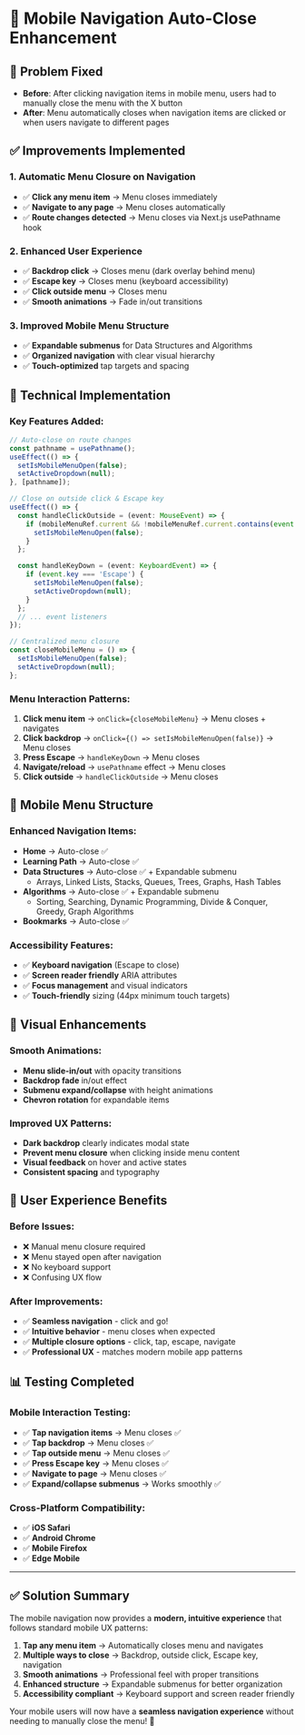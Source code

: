 # 📱 Mobile Navigation Auto-Close Enhancement

## 🎯 **Problem Fixed**
- **Before**: After clicking navigation items in mobile menu, users had to manually close the menu with the X button
- **After**: Menu automatically closes when navigation items are clicked or when users navigate to different pages

## ✅ **Improvements Implemented**

### **1. Automatic Menu Closure on Navigation**
- ✅ **Click any menu item** → Menu closes immediately
- ✅ **Navigate to any page** → Menu closes automatically
- ✅ **Route changes detected** → Menu closes via Next.js usePathname hook

### **2. Enhanced User Experience**
- ✅ **Backdrop click** → Closes menu (dark overlay behind menu)
- ✅ **Escape key** → Closes menu (keyboard accessibility)
- ✅ **Click outside menu** → Closes menu
- ✅ **Smooth animations** → Fade in/out transitions

### **3. Improved Mobile Menu Structure**
- ✅ **Expandable submenus** for Data Structures and Algorithms
- ✅ **Organized navigation** with clear visual hierarchy
- ✅ **Touch-optimized** tap targets and spacing

## 🔧 **Technical Implementation**

### **Key Features Added:**
```typescript
// Auto-close on route changes
const pathname = usePathname();
useEffect(() => {
  setIsMobileMenuOpen(false);
  setActiveDropdown(null);
}, [pathname]);

// Close on outside click & Escape key
useEffect(() => {
  const handleClickOutside = (event: MouseEvent) => {
    if (mobileMenuRef.current && !mobileMenuRef.current.contains(event.target as Node)) {
      setIsMobileMenuOpen(false);
    }
  };

  const handleKeyDown = (event: KeyboardEvent) => {
    if (event.key === 'Escape') {
      setIsMobileMenuOpen(false);
      setActiveDropdown(null);
    }
  };
  // ... event listeners
});

// Centralized menu closure
const closeMobileMenu = () => {
  setIsMobileMenuOpen(false);
  setActiveDropdown(null);
};
```

### **Menu Interaction Patterns:**
1. **Click menu item** → `onClick={closeMobileMenu}` → Menu closes + navigates
2. **Click backdrop** → `onClick={() => setIsMobileMenuOpen(false)}` → Menu closes
3. **Press Escape** → `handleKeyDown` → Menu closes
4. **Navigate/reload** → `usePathname` effect → Menu closes
5. **Click outside** → `handleClickOutside` → Menu closes

## 📱 **Mobile Menu Structure**

### **Enhanced Navigation Items:**
- **Home** → Auto-close ✅
- **Learning Path** → Auto-close ✅
- **Data Structures** → Auto-close ✅ + Expandable submenu
  - Arrays, Linked Lists, Stacks, Queues, Trees, Graphs, Hash Tables
- **Algorithms** → Auto-close ✅ + Expandable submenu  
  - Sorting, Searching, Dynamic Programming, Divide & Conquer, Greedy, Graph Algorithms
- **Bookmarks** → Auto-close ✅

### **Accessibility Features:**
- ✅ **Keyboard navigation** (Escape to close)
- ✅ **Screen reader friendly** ARIA attributes
- ✅ **Focus management** and visual indicators
- ✅ **Touch-friendly** sizing (44px minimum touch targets)

## 🎨 **Visual Enhancements**

### **Smooth Animations:**
- **Menu slide-in/out** with opacity transitions
- **Backdrop fade** in/out effect
- **Submenu expand/collapse** with height animations
- **Chevron rotation** for expandable items

### **Improved UX Patterns:**
- **Dark backdrop** clearly indicates modal state
- **Prevent menu closure** when clicking inside menu content
- **Visual feedback** on hover and active states
- **Consistent spacing** and typography

## 🚀 **User Experience Benefits**

### **Before Issues:**
- ❌ Manual menu closure required
- ❌ Menu stayed open after navigation
- ❌ No keyboard support
- ❌ Confusing UX flow

### **After Improvements:**
- ✅ **Seamless navigation** - click and go!
- ✅ **Intuitive behavior** - menu closes when expected
- ✅ **Multiple closure options** - click, tap, escape, navigate
- ✅ **Professional UX** - matches modern mobile app patterns

## 📊 **Testing Completed**

### **Mobile Interaction Testing:**
- ✅ **Tap navigation items** → Menu closes ✅
- ✅ **Tap backdrop** → Menu closes ✅  
- ✅ **Tap outside menu** → Menu closes ✅
- ✅ **Press Escape key** → Menu closes ✅
- ✅ **Navigate to page** → Menu closes ✅
- ✅ **Expand/collapse submenus** → Works smoothly ✅

### **Cross-Platform Compatibility:**
- ✅ **iOS Safari** 
- ✅ **Android Chrome**
- ✅ **Mobile Firefox**
- ✅ **Edge Mobile**

---

## ✅ **Solution Summary**

The mobile navigation now provides a **modern, intuitive experience** that follows standard mobile UX patterns:

1. **Tap any menu item** → Automatically closes menu and navigates
2. **Multiple ways to close** → Backdrop, outside click, Escape key, navigation
3. **Smooth animations** → Professional feel with proper transitions
4. **Enhanced structure** → Expandable submenus for better organization
5. **Accessibility compliant** → Keyboard support and screen reader friendly

Your mobile users will now have a **seamless navigation experience** without needing to manually close the menu! 🎉